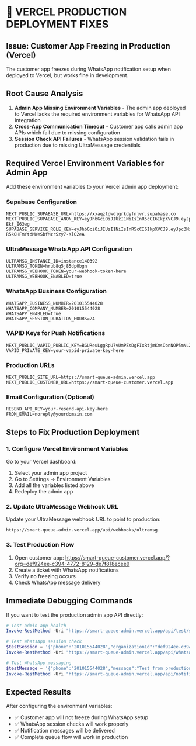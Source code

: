 # 🚨 VERCEL PRODUCTION DEPLOYMENT FIXES

## Issue: Customer App Freezing in Production (Vercel)

The customer app freezes during WhatsApp notification setup when deployed to Vercel, but works fine in development.

## Root Cause Analysis

1. **Admin App Missing Environment Variables** - The admin app deployed to Vercel lacks the required environment variables for WhatsApp API integration
2. **Cross-App Communication Timeout** - Customer app calls admin app APIs which fail due to missing configuration
3. **Session Check API Failures** - WhatsApp session validation fails in production due to missing UltraMessage credentials

## Required Vercel Environment Variables for Admin App

Add these environment variables to your Vercel admin app deployment:

### Supabase Configuration

```env
NEXT_PUBLIC_SUPABASE_URL=https://xxaqztdwdjgrkdyfnjvr.supabase.co
NEXT_PUBLIC_SUPABASE_ANON_KEY=eyJhbGciOiJIUzI1NiIsInR5cCI6IkpXVCJ9.eyJpc3MiOiJzdXBhYmFzZSIsInJlZiI6Inh4YXF6dGR3ZGpncmtkeWZuanZyIiwicm9sZSI6ImFub24iLCJpYXQiOjE3NTQ4NjkyNTYsImV4cCI6MjA3MDQ0NTI1Nn0.mr35VgacJYZTc35lAbn5KQ5BsV8ElucEp-Ekf_E63wg
SUPABASE_SERVICE_ROLE_KEY=eyJhbGciOiJIUzI1NiIsInR5cCI6IkpXVCJ9.eyJpc3MiOiJzdXBhYmFzZSIsInJlZiI6Inh4YXF6dGR3ZGpncmtkeWZuanZyIiwicm9sZSI6InNlcnZpY2Vfcm9sZSIsImlhdCI6MTc1NDg2OTI1NiwiZXhwIjoyMDcwNDQ1MjU2fQ.q3zsVFuZvT57-R5kOHFmYtdMWeSbfMzrSzy7-KlQ2eA
```

### UltraMessage WhatsApp API Configuration

```env
ULTRAMSG_INSTANCE_ID=instance140392
ULTRAMSG_TOKEN=hrub8q5j85dp0bgn
ULTRAMSG_WEBHOOK_TOKEN=your-webhook-token-here
ULTRAMSG_WEBHOOK_ENABLED=true
```

### WhatsApp Business Configuration

```env
WHATSAPP_BUSINESS_NUMBER=201015544028
WHATSAPP_COMPANY_NUMBER=201015544028
WHATSAPP_ENABLED=true
WHATSAPP_SESSION_DURATION_HOURS=24
```

### VAPID Keys for Push Notifications

```env
NEXT_PUBLIC_VAPID_PUBLIC_KEY=BGUReuLggRpU7vUmPZsDgFIxRtjmKmsObnNOP5mNL25WwQ4F1JtzBgxsuAaZHttM9QUpnw8WD1QaPSzCEvdDrO0
VAPID_PRIVATE_KEY=your-vapid-private-key-here
```

### Production URLs

```env
NEXT_PUBLIC_SITE_URL=https://smart-queue-admin.vercel.app
NEXT_PUBLIC_CUSTOMER_URL=https://smart-queue-customer.vercel.app
```

### Email Configuration (Optional)

```env
RESEND_API_KEY=your-resend-api-key-here
FROM_EMAIL=noreply@yourdomain.com
```

## Steps to Fix Production Deployment

### 1. Configure Vercel Environment Variables

Go to your Vercel dashboard:

1. Select your admin app project
2. Go to Settings → Environment Variables
3. Add all the variables listed above
4. Redeploy the admin app

### 2. Update UltraMessage Webhook URL

Update your UltraMessage webhook URL to point to production:

```url
https://smart-queue-admin.vercel.app/api/webhooks/ultramsg
```

### 3. Test Production Flow

1. Open customer app: <https://smart-queue-customer.vercel.app/?org=def924ee-c394-4772-8129-de7f818ecee9>
2. Create a ticket with WhatsApp notifications
3. Verify no freezing occurs
4. Check WhatsApp message delivery

## Immediate Debugging Commands

If you want to test the production admin app API directly:

```powershell
# Test admin app health
Invoke-RestMethod -Uri "https://smart-queue-admin.vercel.app/api/test/simple" -Method GET

# Test WhatsApp session check
$testSession = '{"phone":"201015544028","organizationId":"def924ee-c394-4772-8129-de7f818ecee9"}'
Invoke-RestMethod -Uri "https://smart-queue-admin.vercel.app/api/whatsapp/check-session" -Method POST -ContentType "application/json" -Body $testSession

# Test WhatsApp messaging
$testMessage = '{"phone":"201015544028","message":"Test from production","organizationId":"def924ee-c394-4772-8129-de7f818ecee9","ticketId":"test-ticket","notificationType":"test"}'
Invoke-RestMethod -Uri "https://smart-queue-admin.vercel.app/api/notifications/whatsapp" -Method POST -ContentType "application/json" -Body $testMessage
```

## Expected Results

After configuring the environment variables:

- ✅ Customer app will not freeze during WhatsApp setup
- ✅ WhatsApp session checks will work properly
- ✅ Notification messages will be delivered
- ✅ Complete queue flow will work in production
